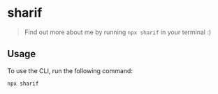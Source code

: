 # sharif

> Find out more about me by running `npx sharif` in your terminal :)

## Usage

To use the CLI, run the following command:

```sh
npx sharif
```
